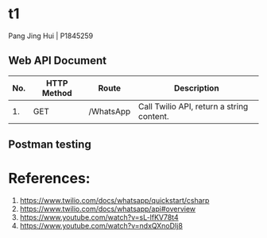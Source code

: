 # t1
Pang Jing Hui | P1845259 

## Web API Document
| No. | HTTP Method  | Route | Description |
| ------------- | ------------- | ------------- | ------------- |
| 1. | GET | /WhatsApp | Call Twilio API, return a string content. |

## Postman testing


# References:
1. https://www.twilio.com/docs/whatsapp/quickstart/csharp
2. https://www.twilio.com/docs/whatsapp/api#overview
3. https://www.youtube.com/watch?v=sL-lfKV78t4
4. https://www.youtube.com/watch?v=ndxQXnoDIj8
